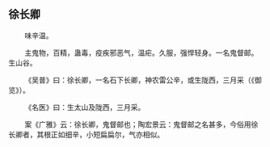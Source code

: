 ## 徐长卿
<p>&emsp;&emsp;
味辛温。
</p>
<p>&emsp;&emsp;
主鬼物，百精，蛊毒，疫疾邪恶气，温疟。久服，强悍轻身。一名鬼督邮。生山谷。
</p>
<p>&emsp;&emsp;
《吴普》曰：徐长卿，一名石下长卿，神农雷公辛，或生陇西，三月采（《御览》）。
</p>
<p>&emsp;&emsp;
《名医》曰：生太山及陇西，三月采。
</p>
<p>&emsp;&emsp;
案《广雅》云：徐长卿，鬼督邮也；陶宏景云：鬼督邮之名甚多，今俗用徐长卿者，其根正如细辛，小短扁扁尔，气亦相似。
</p>